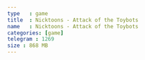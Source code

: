 ```yaml
---
type   : game
title  : Nicktoons - Attack of the Toybots
name   : Nicktoons - Attack of the Toybots
categories: [game]
telegram : 1269
size : 868 MB
---
```



